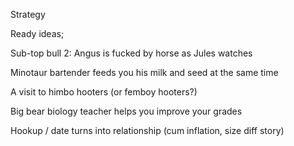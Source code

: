 Strategy

Ready ideas;

Sub-top bull 2: Angus is fucked by horse as Jules watches

Minotaur bartender feeds you his milk and seed at the same time

A visit to himbo hooters (or femboy hooters?)

Big bear biology teacher helps you improve your grades

Hookup / date turns into relationship (cum inflation, size diff story)

